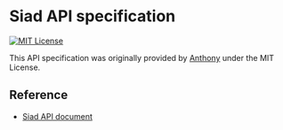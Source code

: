 # Siad API specification
[![MIT License](https://img.shields.io/badge/license-MIT-blue.svg?style=flat)](LICENSE)

This API specification was originally provided by [Anthony](https://github.com/antgeo) under the MIT License.

## Reference
- [Siad API document](https://github.com/NebulousLabs/Sia/blob/master/doc/API.md)
